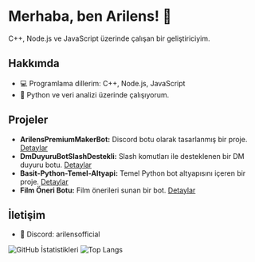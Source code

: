 # Merhaba, ben Arilens! 👋
C++, Node.js ve JavaScript üzerinde çalışan bir geliştiriciyim.

## Hakkımda
- 💻 Programlama dillerim: C++, Node.js, JavaScript
- 🌱 Python ve veri analizi üzerinde çalışıyorum.

## Projeler
- **ArilensPremiumMakerBot:** Discord botu olarak tasarlanmış bir proje. [Detaylar](https://github.com/ArilensOfficial/ArilensPremiumMakerBot)
- **DmDuyuruBotSlashDestekli:** Slash komutları ile desteklenen bir DM duyuru botu. [Detaylar](https://github.com/ArilensOfficial/DmDuyuruBotSlashDestekli)
- **Basit-Python-Temel-Altyapi:** Temel Python bot altyapısını içeren bir proje. [Detaylar](https://github.com/ArilensOfficial/Basit-Python-Temel-Altyapi)
- **Film Öneri Botu:** Film önerileri sunan bir bot. [Detaylar](https://github.com/ArilensOfficial/-Film-neri-Botu-)

## İletişim
- 💬 Discord: arilensofficial

![GitHub İstatistikleri](https://github-readme-stats.vercel.app/api?username=ArilensOfficial&show_icons=true&theme=radical&count_private=true&include_all_commits=true)
![Top Langs](https://github-readme-stats.vercel.app/api/top-langs/?username=ArilensOfficial&layout=compact&theme=radical&card_width=300&langs_count=5&langs=python,javascript)

